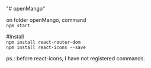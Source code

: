 "# openMango" 

on folder openMango, command
<br />
```npm start```

#Install
<br />
```npm install react-router-dom```
<br />
```npm install react-icons --save```

ps.: before react-icons, I have not registered commands.